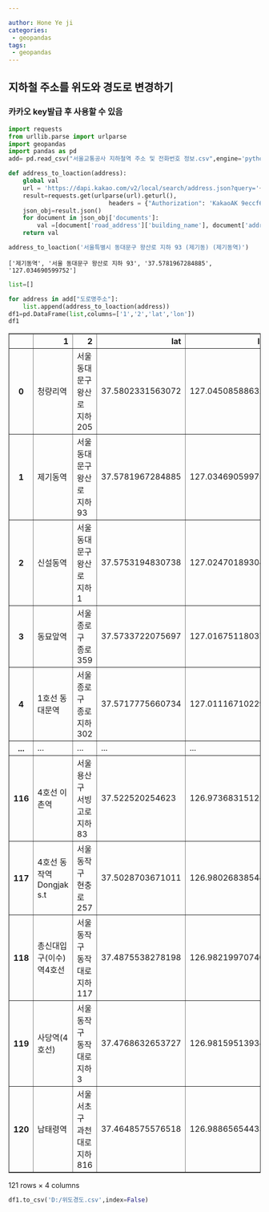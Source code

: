 ```yaml
---

author: Hone Ye ji
categories: 
 - geopandas
tags: 
 - geopandas
---
```


## 지하철 주소를 위도와 경도로 변경하기
### 카카오 key발급 후 사용할 수 있음


```python
import requests
from urllib.parse import urlparse
import geopandas
import pandas as pd
add= pd.read_csv("서울교통공사 지하철역 주소 및 전화번호 정보.csv",engine='python',encoding='CP949')
```


```python
def address_to_loaction(address):
    global val
    url = 'https://dapi.kakao.com/v2/local/search/address.json?query='+address
    result=requests.get(urlparse(url).geturl(),
                            headers = {"Authorization": 'KakaoAK 9eccf65cdd674a9067172090d1b7c2b2'})
    json_obj=result.json()
    for document in json_obj['documents']:
        val =[document['road_address']['building_name'], document['address_name'],document['y'], document['x']]
    return val
```


```python
address_to_loaction('서울특별시 동대문구 왕산로 지하 93 (제기동) (제기동역)')
```




    ['제기동역', '서울 동대문구 왕산로 지하 93', '37.5781967284885', '127.034690599752']




```python
list=[]

for address in add["도로명주소"]:
    list.append(address_to_loaction(address))
df1=pd.DataFrame(list,columns=['1','2','lat','lon'])
df1
```




<div>
<style scoped>
    .dataframe tbody tr th:only-of-type {
        vertical-align: middle;
    }

    .dataframe tbody tr th {
        vertical-align: top;
    }

    .dataframe thead th {
        text-align: right;
    }
</style>
<table border="1" class="dataframe">
  <thead>
    <tr style="text-align: right;">
      <th></th>
      <th>1</th>
      <th>2</th>
      <th>lat</th>
      <th>lon</th>
    </tr>
  </thead>
  <tbody>
    <tr>
      <th>0</th>
      <td>청량리역</td>
      <td>서울 동대문구 왕산로 지하 205</td>
      <td>37.5802331563072</td>
      <td>127.045085886324</td>
    </tr>
    <tr>
      <th>1</th>
      <td>제기동역</td>
      <td>서울 동대문구 왕산로 지하 93</td>
      <td>37.5781967284885</td>
      <td>127.034690599752</td>
    </tr>
    <tr>
      <th>2</th>
      <td>신설동역</td>
      <td>서울 동대문구 왕산로 지하 1</td>
      <td>37.5753194830738</td>
      <td>127.024701893044</td>
    </tr>
    <tr>
      <th>3</th>
      <td>동묘앞역</td>
      <td>서울 종로구 종로 359</td>
      <td>37.5733722075697</td>
      <td>127.01675118037</td>
    </tr>
    <tr>
      <th>4</th>
      <td>1호선 동대문역</td>
      <td>서울 종로구 종로 지하 302</td>
      <td>37.5717775660734</td>
      <td>127.011167102297</td>
    </tr>
    <tr>
      <th>...</th>
      <td>...</td>
      <td>...</td>
      <td>...</td>
      <td>...</td>
    </tr>
    <tr>
      <th>116</th>
      <td>4호선 이촌역</td>
      <td>서울 용산구 서빙고로 지하 83</td>
      <td>37.522520254623</td>
      <td>126.973683151228</td>
    </tr>
    <tr>
      <th>117</th>
      <td>4호선 동작역 Dongjak s.t</td>
      <td>서울 동작구 현충로 257</td>
      <td>37.5028703671011</td>
      <td>126.980268385443</td>
    </tr>
    <tr>
      <th>118</th>
      <td>총신대입구(이수)역4호선</td>
      <td>서울 동작구 동작대로 지하 117</td>
      <td>37.4875538278198</td>
      <td>126.982199707405</td>
    </tr>
    <tr>
      <th>119</th>
      <td>사당역(4호선)</td>
      <td>서울 동작구 동작대로 지하 3</td>
      <td>37.4768632653727</td>
      <td>126.981595139341</td>
    </tr>
    <tr>
      <th>120</th>
      <td>남태령역</td>
      <td>서울 서초구 과천대로 지하 816</td>
      <td>37.4648575576518</td>
      <td>126.988656544337</td>
    </tr>
  </tbody>
</table>
<p>121 rows × 4 columns</p>
</div>




```python
df1.to_csv('D:/위도경도.csv',index=False)
```


```python

```
<!--stackedit_data:
eyJoaXN0b3J5IjpbLTE3NzQwNjg4NTldfQ==
-->